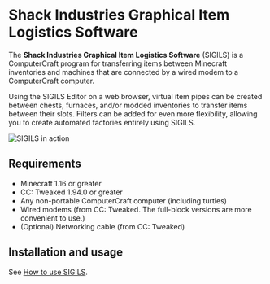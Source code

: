 # Shack Industries Graphical Item Logistics Software
The **Shack Industries Graphical Item Logistics Software** (SIGILS) is a ComputerCraft program for transferring items between Minecraft inventories and machines that are connected by a wired modem to a ComputerCraft computer.

Using the SIGILS Editor on a web browser, virtual item pipes can be created between chests, furnaces, and/or modded inventories to transfer items between their slots. Filters can be added for even more flexibility, allowing you to create automated factories entirely using SIGILS.

![SIGILS in action](https://github.com/fechan/SIGILS/assets/56131910/dbac2bf4-93ad-466a-bd91-dfe622ec4fd6)

## Requirements
* Minecraft 1.16 or greater
* CC: Tweaked 1.94.0 or greater
* Any non-portable ComputerCraft computer (including turtles)
* Wired modems (from CC: Tweaked. The full-block versions are more convenient to use.)
* (Optional) Networking cable (from CC: Tweaked)

## Installation and usage
See [How to use SIGILS](https://fredchan.org/blog/how-to-use-sigils/).
